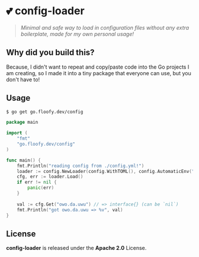 # 💕 config-loader
> *Minimal and safe way to load in configuration files without any extra boilerplate, made for my own personal usage!*

## Why did you build this?
Because, I didn't want to repeat and copy/paste code into the Go projects I am creating, so I made it
into a tiny package that everyone can use, but you don't have to!

## Usage
```sh
$ go get go.floofy.dev/config
```

```go
package main

import (
	"fmt"
	"go.floofy.dev/config"
)

func main() {
	fmt.Println("reading config from ./config.yml!")
	loader := config.NewLoader(config.WithTOML(), config.AutomaticEnv("PREFIX"))
	cfg, err := loader.Load()
	if err != nil {
		panic(err)
    }
	
	val := cfg.Get("owo.da.uwu") // => interface{} (can be `nil`)
	fmt.Println("got owo.da.uwu => %v", val)
}
```

## License
**config-loader** is released under the **Apache 2.0** License.
